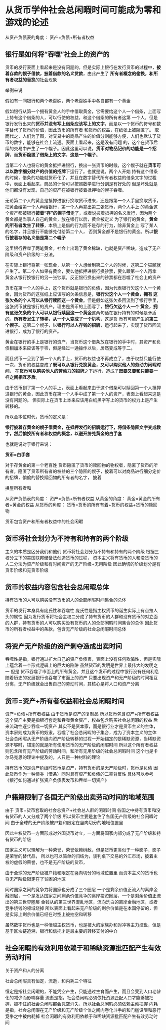 # 从货币学仲社会总闲暇时间可能成为零和游戏的论述

从资产负债表的角度：
资产=负债+所有者权益


## 银行是如何将“吞噬”社会上的资产的

货币的发行表面上看起来是没有问题的，但是实际上银行在发行货币的过程中，**披着存款的幌子借款，披着借款的名义贷款**，由此产生了
**所有者概念的偷换，和所有者权益的替换**的社会现象

举例来说

假如有一间银行和两个老百姓，两个老百姓手中各自都有一个黄金

假如银行从第一个拥有黄金人的手中借取黄金，它需要给这个人一个借条，上面写上持有这个借条的人，可以行使的权益，和这个借条的所有者这第
一个人，但是银行发行出来的**货币并没有写上借条应该写上的文字**，而是以一个货币的符号和数字替代了货币的价值，因此货币的所有者
和货币的权益，在纸张上被隐匿了。
取而代之，人们为了图，对交易中的商品产生的价值分割能够方便，人们也默认了货币的数字，能够在社会上流通。表面上看起来，这是没有问题
的，这个在货币后续的交易中产生了一个幌子。因此这里可以说，**货币对物品记价的功能是一个招牌**，而**货币隐匿了借条上的文字，这是一个幌子**。

当第二个人也将它的黄金抵押进银行，换出一张货币的时候，这个幌子就在**货币可以以数字细分财产的价值的招牌**下运行了。也就是说，两个人开始
持有这个借条的时候，借条的功能就货币化了，并且在数字替代所有者权益的借条文字的过程中，表面上看起来，商品的计价可以按照数学进行分割是有好处的
但是坏处就是他们都没有发现，自己的资产在被银行披着抵押物的幌子吞噬。

无论第二个人的黄金是抵押进银行换取货币进来，还是跟第一个人手里换取货币，把黄金给第一个人再给银行，第一个人再拿出第二张货币，两个人手上
的黄金这个资产都被银行**披着“存”的幌子借**走了，或者说披着抵押的名义发行，因为两个黄金都是当事人自己的黄金，放在银行以后，黄金被定义
为了银行的黄金，**黄金的所有者发生了转移**，本质上是借的行为而不是存的行为，除非黄金上 写了某人的名字，并且银行不能够兑付给第二个人，
否则黄金都不是银行的黄金。所以**银行披着存的名义借是第二个幌子**

这里银行吞噬了两笔黄金。社会上出现了黄金稀缺，也就是资产稀缺，造成了无产阶级和资产阶级的二分法。

在实际上银行将第一张现金，从第一个人想给到第二个人的时候，这第二个猫腻就产生了。第二个人如果有黄金，要么他抵押进银行换钞票，要么跟第一个人再拿
黄金从银行换银行的另一张钞票，反正银行换出来的钞票都在吞噬了社会上的资产

货币在第一个人的手上，这个货币就是银行的负债，因为代表银行欠这个人一个黄金，因为货币的这张纸上应该写的欠条信息是，**银行欠这个人一个黄金，拥有
这张欠条的个人可以从银行赎回这一个黄金**。但是假如这张欠条回流到了银行手里，这张货币就是银行的资产，理由是货币的上面写了，**银行欠这个人一个
黄金，拥有这张欠条的个人可以从银行赎回这一个黄金**这两句话在银行持有的时候是矛盾的。**所有者发生了转移，从一个人变成了一个机构**，这是货
币有可能产生的**第三个幌子**。这第二个幌子，以**银行可以人存钱的招牌**，运行起来了，实现了货币回流进银行，成为了银行的资产。


黄金在银行的手上是银行的资产，当货币这个借条放在银行的手中时，其资产和负债相加本来应该等于零，但是经过一通操作以后，居然变成等于二。

而且货币一旦到了第一个人的手上，货币的权益也不再成立了，由于权益只能行使一次，货币的权益变成了**既可以从银行兑换黄金，又可以购买他人的劳动力闲暇时间**，
在**货币可以购买他人的劳动力的招牌**之下运行，造成了**既要又要和只能要一样之间相互矛盾**。

由于货币到了第一个人的手上，表面上看起来由于这个借条可以赎回第一个人抵押进银行的黄金，因此货币在第一个人手中成了第一个人的资产，表面上看起来这是没有问题的。
但实际上在货币上本来应该用白纸黑字写上的货币的权力上是产生转移的。


所以金本位时代，货币的定义是：

**银行披着存黄金的幌子借黄金，在抵押发行的招牌运行下，将借条隐匿文字变成数字，然后偷换所有者和权益的概念，以避开挤兑黄金的白手套**

也就是说对于银行来说：

**货币=白手套**


对于存黄金的第一个老百姓
货币隐匿了货币的赎回物的物权者，隐匿了货币的所有者，隐匿了货币所有者的权益的三个隐匿的幌子，披着可以对商品进行细分定价的招牌，偷偷的替换赎回物的所有者的名字，
披着

换屋所有者和


从资产负债表的角度：
资产=负债+所有者权益
从黄金的角度：
黄金=黄金的所有者+黄金的权益
从货币的角度：
货币=货币的所有有着+货币的权益+货币的赎回物


货币包含资产和所有者权益中的社会闲暇

## 货币将社会划分为不持有和持有的两个阶级

主义的本质是区分我们和他们
货币将社会划分为不持有和持有的两个阶级
根据三权分立下的美国联邦储备法创造货币的过程，
资本主义将有货币的人和没货币的人二分法为资产阶级和有时间资产的无产阶级+无用阶级
因此确切的阶级划分是有货币阶级和无货币阶级



## 货币的权益内容包含社会总闲暇总体

持有货币的人可以购买没有货币的人的全部闲暇时间集合的总体

货币的发行本身具有庞氏性和吞噬性
庞氏性是指主权货币的诞生实际上有点拉人头的属性
因为发行货币将社会主权二分成了持有货币的人群和没有货币的对立面的人群，持有货币的人可以购买没有货币的人的全部闲暇时间集合的总体
因此货币的所有者权益中的条款，包含无产阶级的社会总闲暇时间总体


## 将资产无产阶级的资产剥夺造成出卖时间

吞噬性是指，银行通过扩大自己的资产负债表，表面上没有任何欺骗性，但是实际上蕴含着一个形式逻辑上的巨大的陷阱
虽然货币的发明是世界上最伟大的发明之一
但是
货币吞噬了市面上的所有黄金，并且这个发币的过程中银行没有任何利息
随着历史的发展银行也吞噬了市面上的资产
只要出现资产和无产阶级的时间相互分离，无产阶级就会出售自己的劳动时间，其核心是将人口和资产分离

## 货币=资产+所有者权益和社会总闲暇时间

资产=负债+所有者权益
由于货币是资产的复制品
所以货币包含资产+所有者权益
这个资产主要是指银行套走和吞噬黄金资产，权益包含购买社会总闲暇的权益
后来流动性逐步吞噬一切资产
其实不是资本家，而是银行业才是货币主义的主体，资本家则成为货币的奴隶，吞噬了社会总闲暇的子集合，成为了资本主义的主体
社会总闲暇从无产阶级向资产阶级转移的过程一开始锚定的是稀缺资源，当稀缺资源不够时，锚定的就是所有使用货币的无产阶级的闲暇时间
所以这个所有者权益则包含所有无产阶级的劳动时间，和所有无用阶级的社会总闲暇时间
这个也是卡尔马克思的理论中提及的，人只是一种材料的理论

持有货币的是资产阶级时货币是资产，持有货币的是无产阶级时，货币是负债
因此货币作为一种债券（借条）同时具有资产和负债的二率背反性
具体可以参考《银行如何通过扩张资产负债表发币和吞噬一切资产》


## 户籍籍限制了各国无产阶级出卖劳动时间的地域范围

由于
货币=货币套取的社会总资产+社会总人群的闲暇时间
各国之中持有货币和没有货币的人又分成了两个阶级
所以货币主要是套住了各国无产阶级的社会闲暇时间
由于全球的无产阶级被户籍和限定在竖向切分的地域位置里


因此主权货币一方面形成对外国货币对立，一方面将国家内部分成了无产阶级和持有货币的阶级

国家主义可以理解为一种荣誉，荣誉依赖树敌，但是货币更类似于一种面子，面子是荣誉的替代品，
所以也可以简单的归结为，谈判桌下交易的外汇市场，披着主权的虚假的荣誉，也不是无产阶级的货币，


由于全球的无产阶级被户籍和限定在竖向切分的地域位置里
而资本主义的货币也将无产阶级限定在了贫困的地区

同时国家之间的竞争力将国家也分成了三个圈层
一个是剩余价值正流入的离岸金融圈层，一个是发达国家之间剩余价值竞争的离岸投资圈层，一个是剩余价值正流出的第三世界圈层
金钱从的第三世界混乱地区，流向洗白的离岸金融地区，或者竞争烧钱的领域烧掉
所以表面上看起来无产阶级的剩余价值是在本国停留的，但是实际上剩余价值已经在时空上被抽空和转移

虽然数字货币也是一种僭越主权货币，也是被大的家族办和对冲等主力控盘，但是基于区块链追溯，银行和信托才是最主要的转移支付的中介


## 社会闲暇的有效利用依赖于和稀缺资源批匹配产生有效劳动时间

关于资产和人的分离

社会总闲暇具有恒定，流逝，和内耗三个特征

恒定是指社会闲暇的，不能凭空产生，只能通过生育而产生，而且会受到人口老龄化的减少而影响存量
流逝是指，社会总闲暇必须依托资源匹配人口才能够被把握，抓不住的社会总闲暇都会凭空消失，所以社会总闲暇必须依赖主动把握
内耗是指，社会总闲暇在无产阶级和无产阶级个体之间内卷化斗争的和门槛设限和恶行竞争之中被内耗掉
社会闲暇的有效利用依赖于和稀缺资源批匹配产生有效劳动时间

















